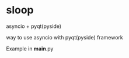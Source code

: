 # sloop
asyncio + pyqt(pyside)

way to use asyncio with pyqt(pyside) framework

Example in __main__.py
